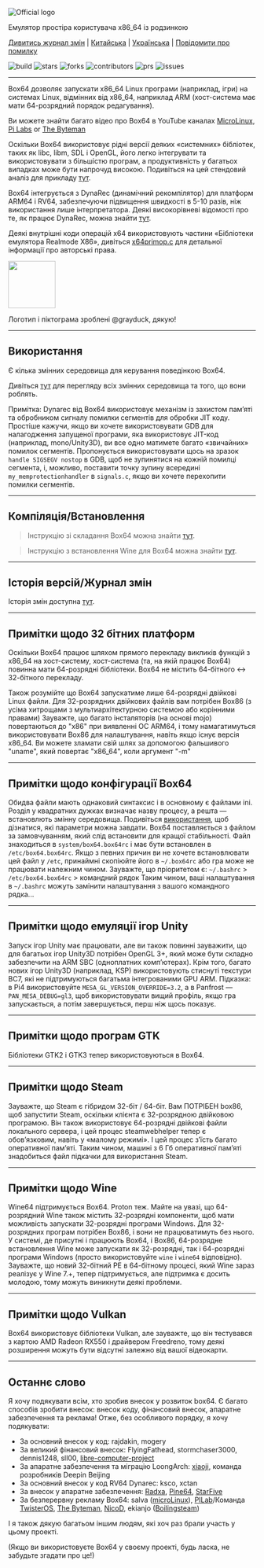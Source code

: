 ![Official logo](docs/img/Box64Logo.png "Official Logo")

Емулятор простіра користувача x86_64 із родзинкою

[Дивитись журнал змін](https://github.com/ptitSeb/box64/blob/main/docs/CHANGELOG.md) | [Китайська](https://github.com/ptitSeb/box64/blob/main/README_CN.md) | [Українська](https://github.com/ptitSeb/box64/blob/main/README_UK.md) | [Повідомити про помилку](https://github.com/ptitSeb/box64/issues/new)

![build](https://app.travis-ci.com/ptitSeb/box64.svg?branch=main) ![stars](https://img.shields.io/github/stars/ptitSeb/box64) ![forks](https://img.shields.io/github/forks/ptitSeb/box64) ![contributors](https://img.shields.io/github/contributors/ptitSeb/box64) ![prs](https://img.shields.io/github/issues-pr/ptitSeb/box64) ![issues](https://img.shields.io/github/issues/ptitSeb/box64)

----

Box64 дозволяє запускати x86_64 Linux програми (наприклад, ігри) на системах Linux, відмінних від x86_64, наприклад ARM (хост-система має мати 64-розрядний порядок редагування).

Ви можете знайти багато відео про Box64 в YouTube каналах [MicroLinux](https://www.youtube.com/channel/UCwFQAEj1lp3out4n7BeBatQ), [Pi Labs](https://www.youtube.com/channel/UCgfQjdc5RceRlTGfuthBs7g) or [The Byteman](https://www.youtube.com/channel/UCEr8lpIJ3B5Ctc5BvcOHSnA)

Оскільки Box64 використовує рідні версії деяких «системних» бібліотек, таких як libc, libm, SDL і OpenGL, його легко інтегрувати та використовувати з більшістю програм, а продуктивність у багатьох випадках може бути напрочуд високою. Подивіться на цей стендовий аналіз для прикладу [тут](https://box86.org/index.php/2021/06/game-performances/).

Box64 інтегрується з DynaRec (динамічний рекомпілятор) для платформ ARM64 і RV64, забезпечуючи підвищення швидкості в 5-10 разів, ніж використання лише інтерпретатора. Деякі високорівневі відомості про те, як працює DynaRec, можна знайти [тут](https://box86.org/2021/07/inner-workings-a-high%e2%80%91level-view-of-box86-and-a-low%e2%80%91level-view-of-the-dynarec/).

Деякі внутрішні коди операцій x64 використовують частини «Бібліотеки емулятора Realmode X86», дивіться [x64primop.c](src/emu/x64primop.c) для детальної інформації про авторські права.

<img src="docs/img/Box64Icon.png" width="96" height="96">

Логотип і піктограма зроблені @grayduck, дякую!

----

Використання
----

Є кілька змінних середовища для керування поведінкою Box64.

Дивіться [тут](docs/USAGE.md) для перегляду всіх змінних середовища та того, що вони роблять.

Примітка: Dynarec від Box64 використовує механізм із захистом пам’яті та обробником сигналу помилки сегментів для обробки JIT коду. Простіше кажучи, якщо ви хочете використовувати GDB для налагодження запущеної програми, яка використовує JIT-код (наприклад, mono/Unity3D), ви все одно матимете багато «звичайних» помилок сегментів. Пропонується використовувати щось на зразок `handle SIGSEGV nostop` в GDB, щоб не зупинятися на кожній помилці сегмента, і, можливо, поставити точку зупину всередині `my_memprotectionhandler` в `signals.c`, якщо ви хочете перехопити помилки сегментів.

----
Компіляція/Встановлення
----
> Інструкцію зі складання Box64 можна знайти [тут](docs/COMPILE.md).

> Інструкцію з встановлення Wine для Box64 можна знайти [тут](docs/X64WINE.md).

----

Історія версій/Журнал змін
----

Історія змін доступна [тут](docs/CHANGELOG.md).

----

Примітки щодо 32 бітних платформ
----
Оскільки Box64 працює шляхом прямого перекладу викликів функцій з x86_64 на хост-систему, хост-система (та, на якій працює Box64) повинна мати 64-розрядні бібліотеки. Box64 не містить 64-бітного <-> 32-бітного перекладу.

Також розумійте що Box64 запускатиме лише 64-розрядні двійкові Linux файли. Для 32-розрядних двійкових файлів вам потрібен Box86 (з усіма хитрощами з мультиархітектурною системою або корінними правами)
Зауважте, що багато інсталяторів (на основі mojo) повертаються до "x86" при виявленні ОС ARM64, і тому намагатимуться використовувати Box86 для налаштування, навіть якщо існує версія x86_64. Ви можете зламати свій шлях за допомогою фальшивого "uname", який повертає "x86_64", коли аргумент "-m"

----

Примітки щодо конфігурації Box64
----

Обидва файли мають однаковий синтаксис і в основному є файлами ini. Розділ у квадратних дужках визначає назву процесу, а решта — встановлють змінну середовища. Подивіться [використання](USAGE.md), щоб дізнатися, які параметри можна завдати. Box64 поставляється з файлом за замовчуванням, який слід встановити для кращої стабільності. Файл знаходиться в `system/box64.box64rc` і має бути встановлен в `/etc/box64.box64rc`. Якщо з певних причин ви не хочете встановлювати цей файл у `/etc`, принаймні скопіюйте його в `~/.box64rc` або гра може не працювати належним чином. Зауважте, що пріоритетом є: `~/.bashrc` > `/etc/box64.box64rc` > командний рядок
Таким чином, ваші налаштування в `~/.bashrc` можуть замінити налаштування з вашого командного рядка...

----

Примітки щодо емуляції ігор Unity
----

Запуск ігор Unity має працювати, але ви також повинні зауважити, що для багатьох ігор Unity3D потрібен OpenGL 3+, який може бути складно забезпечити на ARM SBC (одноплатних комп’ютерах). Крім того, багато нових ігор Unity3D (наприклад, KSP) використовують стиснуті текстури BC7, які не підтримуються багатьма інтегрованими GPU ARM.
Підказка: в Pi4 використовуйте `MESA_GL_VERSION_OVERRIDE=3.2`, а в Panfrost — `PAN_MESA_DEBUG=gl3`, щоб використовувати вищий профіль, якщо гра запускається, а потім завершується, перш ніж щось показує.

----

Примітки щодо програм GTK
----

Бібліотеки GTK2 і GTK3 тепер використовуються в Box64.

----

Примітки щодо Steam
----

Зауважте, що Steam є гібридом 32-біт / 64-біт. Вам ПОТРІБЕН box86, щоб запустити Steam, оскільки клієнта є 32-розрядною двійковою програмою. Він також використовує 64-розрядні двійкові файли локального сервера, і цей процес steamwebhelper тепер є обов’язковим, навіть у «малому режимі». І цей процес з’їсть багато оперативної пам’яті. Таким чином, машині з 6 Гб оперативної пам’яті знадобиться файл підкачки для використання Steam.

----

Примітки щодо Wine
----

Wine64 підтримується Box64. Proton теж. Майте на увазі, що 64-розрядний Wine також містить 32-розрядні компоненти, щоб мати можливість запускати 32-розрядні програми Windows. Для 32-розрядних програм потрібен Box86, і вони не працюватимуть без нього. У системі, де присутні і працюють Box64, і Box86, 64-розрядне встановлення Wine може запускати як 32-розрядні, так і 64-розрядні програми Windows (просто використовуйте `wine` і `wine64` відповідно).
Зауважте, що новий 32-бітний PE в 64-бітному процесі, який Wine зараз реалізує у Wine 7.+, тепер підтримується, але підтримка є досить молодою, тому можуть виникнути деякі проблеми.

----

Примітки щодо Vulkan
----

Box64 використовує бібліотеки Vulkan, але зауважте, що він тестувався з картою AMD Radeon RX550 і драйвером Freedreno, тому деякі розширення можуть бути відсутні залежно від вашої відеокарти.

----

Останнє слово
----

Я хочу подякувати всім, хто зробив внесок у розвиток box64.
Є багато способів зробити внесок: внесок коду, фінансовий внесок, апаратне забезпечення та реклама!
Отже, без особливого порядку, я хочу подякувати:
* За основний внесок у код: rajdakin, mogery
* За великий фінансовий внесок: FlyingFathead, stormchaser3000, dennis1248, sll00, [libre-computer-project](https://libre.computer/)
* За апаратне забезпечення та міграцію LoongArch: [xiaoji](https://www.linuxgame.cn/), команда розробників Deepin Beijing
* За основний внесок у код RV64 Dynarec: ksco, xctan
* За внесок у апаратне забезпечення: [Radxa](https://rockpi.org/), [Pine64](https://www.pine64.org/), [StarFive](https://rvspace.org/)
* За безперервну рекламу Box64: salva ([microLinux](https://www.youtube.com/channel/UCwFQAEj1lp3out4n7BeBatQ)), [PILab](https://www.youtube.com/channel/UCgfQjdc5RceRlTGfuthBs7g)/Команда [TwisterOS](https://twisteros.com/), [The Byteman](https://www.youtube.com/channel/UCEr8lpIJ3B5Ctc5BvcOHSnA), [NicoD](https://www.youtube.com/channel/UCpv7NFr0-9AB5xoklh3Snhg), ekianjo ([Boilingsteam](https://boilingsteam.com/))

І я також дякую багатьом іншим людям, які хоч раз брали участь у цьому проекті.

(Якщо ви використовуєте Box64 у своєму проекті, будь ласка, не забудьте згадати про це!)
